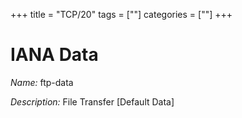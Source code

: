 +++
title = "TCP/20"
tags = [""]
categories = [""]
+++

# IANA Data

_Name:_ ftp-data

_Description:_ File Transfer [Default Data]

